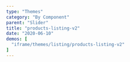 ```yaml
---
type: "Themes"
category: "By Component"
parent: "Slider"
title: "products-listing-v2"
date: "2020-06-10"
demos: [
  "iframe/themes/listing/products-listing-v2"
]
---
```

